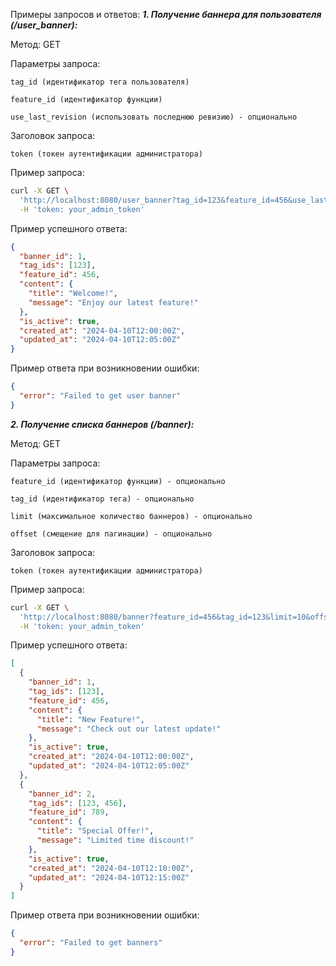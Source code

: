 Примеры запросов и ответов:
___1. Получение баннера для пользователя (/user_banner):___

  Метод: GET
  
  Параметры запроса:
  
    tag_id (идентификатор тега пользователя)
    
    feature_id (идентификатор функции)
    
    use_last_revision (использовать последнюю ревизию) - опционально
    
  Заголовок запроса:
  
    token (токен аутентификации администратора)
   
  Пример запроса:
```bash
curl -X GET \
  'http://localhost:8080/user_banner?tag_id=123&feature_id=456&use_last_revision=true' \
  -H 'token: your_admin_token'
```

  Пример успешного ответа:
```json
{
  "banner_id": 1,
  "tag_ids": [123],
  "feature_id": 456,
  "content": {
    "title": "Welcome!",
    "message": "Enjoy our latest feature!"
  },
  "is_active": true,
  "created_at": "2024-04-10T12:00:00Z",
  "updated_at": "2024-04-10T12:05:00Z"
}
```

  Пример ответа при возникновении ошибки:
```json
{
  "error": "Failed to get user banner"
}
```

___2. Получение списка баннеров (/banner):___

  Метод: GET
  
  Параметры запроса:
  
    feature_id (идентификатор функции) - опционально
    
    tag_id (идентификатор тега) - опционально
    
    limit (максимальное количество баннеров) - опционально
    
    offset (смещение для пагинации) - опционально
    
  Заголовок запроса:
  
    token (токен аутентификации администратора)
    
  Пример запроса:
```bash
curl -X GET \
  'http://localhost:8080/banner?feature_id=456&tag_id=123&limit=10&offset=0' \
  -H 'token: your_admin_token'
```

  Пример успешного ответа:
```json
[
  {
    "banner_id": 1,
    "tag_ids": [123],
    "feature_id": 456,
    "content": {
      "title": "New Feature!",
      "message": "Check out our latest update!"
    },
    "is_active": true,
    "created_at": "2024-04-10T12:00:00Z",
    "updated_at": "2024-04-10T12:05:00Z"
  },
  {
    "banner_id": 2,
    "tag_ids": [123, 456],
    "feature_id": 789,
    "content": {
      "title": "Special Offer!",
      "message": "Limited time discount!"
    },
    "is_active": true,
    "created_at": "2024-04-10T12:10:00Z",
    "updated_at": "2024-04-10T12:15:00Z"
  }
]
```

  Пример ответа при возникновении ошибки:
```json
{
  "error": "Failed to get banners"
}
```

